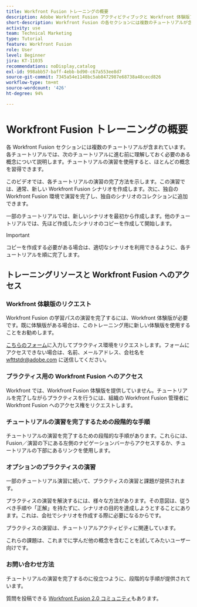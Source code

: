 ```yaml
---
title: Workfront Fusion トレーニングの概要
description: Adobe Workfront Fusion アクティビティブックと Workfront 体験版アカウントの取得方法について説明します。
short-description: Workfront Fusion の各セクションには複数のチュートリアルが含まれています。各チュートリアルでは、次のチュートリアルに進む前に理解しておく必要のある概念について説明します。
activity: use
team: Technical Marketing
type: Tutorial
feature: Workfront Fusion
role: User
level: Beginner
jira: KT-11035
recommendations: noDisplay,catalog
exl-id: 998abb57-baff-4ebb-bd90-c67a553ee8d7
source-git-commit: 7345a54e1148bc5ab8472987e68738a48cecd826
workflow-type: tm+mt
source-wordcount: '426'
ht-degree: 94%

---
```


# Workfront Fusion トレーニングの概要

各 Workfront Fusion セクションには複数のチュートリアルが含まれています。各チュートリアルでは、次のチュートリアルに進む前に理解しておく必要のある概念について説明します。チュートリアルの演習を使用すると、ほとんどの概念を習得できます。

このビデオでは、各チュートリアルの演習の完了方法を示します。この演習では、通常、新しい Workfront Fusion シナリオを作成します。次に、独自の Workfront Fusion 環境で演習を完了し、独自のシナリオのコレクションに追加できます。

一部のチュートリアルでは、新しいシナリオを最初から作成します。他のチュートリアルでは、先ほど作成したシナリオのコピーを作成して開始します。

>[!IMPORTANT]
>
>コピーを作成する必要がある場合は、適切なシナリオを利用できるように、各チュートリアルを順に完了します。

## トレーニングリソースと Workfront Fusion へのアクセス

### Workfront 体験版のリクエスト

Workfront Fusion の学習パスの演習を完了するには、Workfront 体験版が必要です。既に体験版がある場合は、このトレーニング用に新しい体験版を使用することをお勧めします。

[こちらのフォーム](https://forms.office.com/r/f1J8HRGrNY)に入力してプラクティス環境をリクエストします。フォームにアクセスできない場合は、名前、メールアドレス、会社名を wfttstdr@adobe.com に送信してください。

### プラクティス用の Workfront Fusion へのアクセス

Workfront では、Workfront Fusion 体験版を提供していません。チュートリアルを完了しながらプラクティスを行うには、組織の Workfront Fusion 管理者に Workfront Fusion へのアクセス権をリクエストします。

### チュートリアルの演習を完了するための段階的な手順

チュートリアルの演習を完了するための段階的な手順があります。これらには、Fusion／演習の下にある左側のナビゲーションバーからアクセスするか、チュートリアルの下部にあるリンクを使用します。

### オプションのプラクティスの演習

一部のチュートリアル演習に続いて、プラクティスの演習と課題が提供されます。

プラクティスの演習を解決するには、様々な方法があります。その意図は、従うべき手順や「正解」を持たずに、シナリオの目的を達成しようとすることにあります。これは、会社でシナリオを作成する際に必要になるからです。

プラクティスの演習は、チュートリアルアクティビティに関連しています。

これらの課題は、これまでに学んだ他の概念を含むことを試してみたいユーザー向けです。

### お問い合わせ方法

チュートリアルの演習を完了するのに役立つように、段階的な手順が提供されています。

質問を投稿できる [Workfront Fusion 2.0 コミュニティ](https://experienceleaguecommunities.adobe.com/t5/workfront-fusion-2-0/ct-p/workfront-fusion-2?profile.language=ja)もあります。
